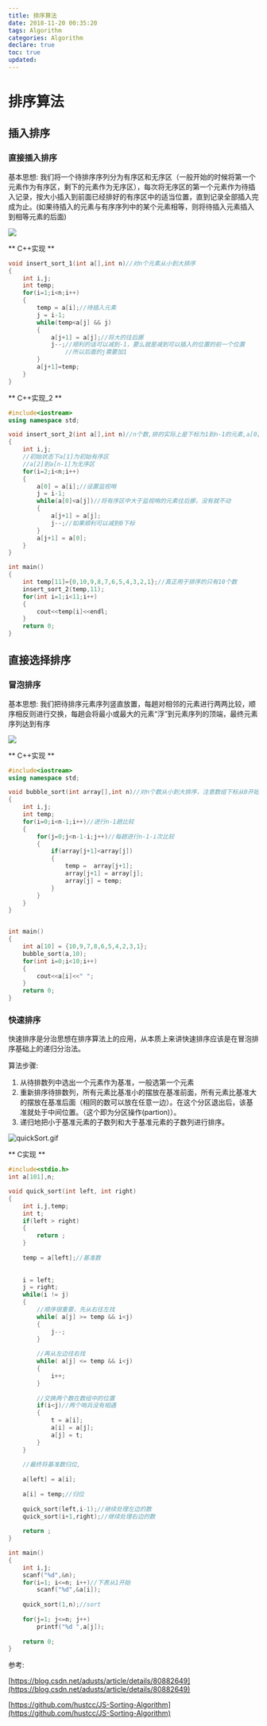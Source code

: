 ```yaml
---
title: 排序算法
date: 2018-11-20 00:35:20
tags: Algorithm
categories: Algorithm
declare: true
toc: true
updated:
---
```


# 排序算法

## 插入排序

### 直接插入排序

基本思想:
我们将一个待排序序列分为有序区和无序区（一般开始的时候将第一个元素作为有序区，剩下的元素作为无序区），每次将无序区的第一个元素作为待插入记录，按大小插入到前面已经排好的有序区中的适当位置，直到记录全部插入完成为止。(如果待插入的元素与有序序列中的某个元素相等，则将待插入元素插入到相等元素的后面)

![](https://i.imgur.com/BVakvfY.gif)

<!-- more -->

** C++实现 **

```c++
void insert_sort_1(int a[],int n)//对n个元素从小到大排序
{
	int i,j;
	int temp;
	for(i=1;i<n;i++)
	{
		temp = a[i];//待插入元素
		j = i-1;
		while(temp<a[j] && j)
		{
			a[j+1] = a[j];//将大的往后挪 
			j--;//顺利的话可以减到-1，要么就是减到可以插入的位置的前一个位置
			    //所以后面的j需要加1 
		}
		a[j+1]=temp;
	}
}
```

** C++实现_2 **

```C++
#include<iostream>
using namespace std;

void insert_sort_2(int a[],int n)//n个数,排的实际上是下标为1到n-1的元素,a[0]是监视哨 
{
	int i,j;
	//初始状态下a[1]为初始有序区
	//a[2]到a[n-1]为无序区 
	for(i=2;i<n;i++)
	{
		a[0] = a[i];//设置监视哨 
		j = i-1;
        while(a[0]<a[j])//将有序区中大于监视哨的元素往后挪，没有就不动 
        {
            a[j+1] = a[j];
			j--;//如果顺利可以减到0下标	
		}
		a[j+1] = a[0];
	}
}

int main()
{
    int temp[11]={0,10,9,8,7,6,5,4,3,2,1};//真正用于排序的只有10个数 
	insert_sort_2(temp,11);
	for(int i=1;i<11;i++)
	{
	    cout<<temp[i]<<endl;	
    }
    return 0;
} 
```

## 直接选择排序

### 冒泡排序

基本思想:
我们把待排序元素序列竖直放置，每趟对相邻的元素进行两两比较，顺序相反则进行交换，每趟会将最小或最大的元素“浮”到元素序列的顶端，最终元素序列达到有序

![](https://i.imgur.com/NOUVipb.gif)

** C++实现 **

```c++
#include<iostream>
using namespace std;

void bubble_sort(int array[],int n)//对n个数从小到大排序，注意数组下标从0开始 
{
	int i,j;
	int temp;
	for(i=0;i<n-1;i++)//进行n-1趟比较 
	{
		for(j=0;j<n-1-i;j++)//每趟进行n-1-i次比较 
		{
			if(array[j+1]<array[j])
			{
			    temp = 	array[j+1];
			    array[j+1] = array[j];
			    array[j] = temp;
			}
		}
	}
}


int main()
{
	int a[10] = {10,9,7,8,6,5,4,2,3,1};
	bubble_sort(a,10);
	for(int i=0;i<10;i++)
	{
	    cout<<a[i]<<" ";
	}
	return 0;
} 
```

### 快速排序

快速排序是分治思想在排序算法上的应用，从本质上来讲快速排序应该是在冒泡排序基础上的递归分治法。

算法步骤:

1. 从待排数列中选出一个元素作为基准，一般选第一个元素
2. 重新排序待排数列，所有元素比基准小的摆放在基准前面，所有元素比基准大的摆放在基准后面（相同的数可以放在任意一边）。在这个分区退出后，该基准就处于中间位置。（这个即为分区操作(partion)）。
3. 递归地把小于基准元素的子数列和大于基准元素的子数列进行排序。

![quickSort.gif](https://shan333.xyz/images/2018/12/17/quickSort.gif)

** C实现 **

```c
#include<stdio.h>
int a[101],n;

void quick_sort(int left, int right)
{
	int i,j,temp;
	int t;
	if(left > right)
	{
		return ;
	}
	
	temp = a[left];//基准数
	
	
	i = left;
	j = right;
	while(i != j)
	{
		//顺序很重要，先从右往左找 
	    while( a[j] >= temp && i<j)
		{
			j--; 
		}
		
		//再从左边往右找
		while( a[j] <= temp && i<j)
		{
			i++;
	    }
	    
	    //交换两个数在数组中的位置
		if(i<j)//两个哨兵没有相遇
		{
			t = a[i];
			a[i] = a[j];
			a[j] = t; 
		} 
	}
	
	//最终将基准数归位,
	
	a[left] = a[i];
	
	a[i] = temp;//归位
	
	quick_sort(left,i-1);//继续处理左边的数 
	quick_sort(i+1,right);//继续处理右边的数 
	
	return ; 
}

int main()
{
	int i,j;
	scanf("%d",&n);
	for(i=1; i<=n; i++)//下表从1开始 
	    scanf("%d",&a[i]);
	
	quick_sort(1,n);//sort
	
	for(j=1; j<=n; j++)
	    printf("%d ",a[j]);
	
	return 0;
} 
```

参考:

[https://blog.csdn.net/adusts/article/details/80882649](https://blog.csdn.net/adusts/article/details/80882649)

[https://github.com/hustcc/JS-Sorting-Algorithm](https://github.com/hustcc/JS-Sorting-Algorithm)